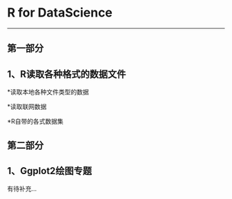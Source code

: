 **R for DataScience**
====

- - -

第一部分
----

1、R读取各种格式的数据文件
---

*读取本地各种文件类型的数据

*读取联网数据

*R自带的各式数据集

第二部分
----

1、Ggplot2绘图专题
---
有待补充...
